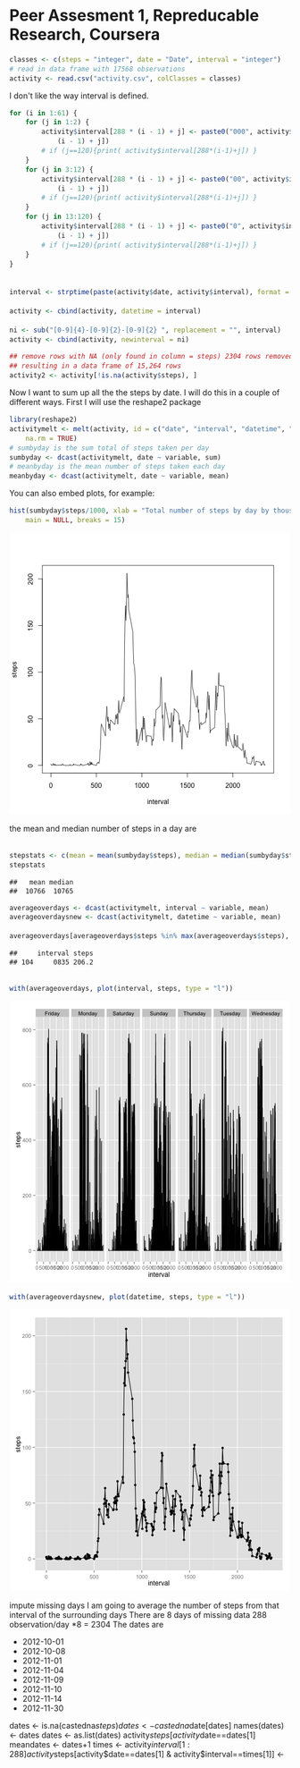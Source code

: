Peer Assesment 1, Repreducable Research, Coursera
========================================================




```r
classes <- c(steps = "integer", date = "Date", interval = "integer")
# read in data frame with 17568 observations
activity <- read.csv("activity.csv", colClasses = classes)
```


I don't like the way interval is defined. 


```r
for (i in 1:61) {
    for (j in 1:2) {
        activity$interval[288 * (i - 1) + j] <- paste0("000", activity$interval[288 * 
            (i - 1) + j])
        # if (j==120){print( activity$interval[288*(i-1)+j]) }
    }
    for (j in 3:12) {
        activity$interval[288 * (i - 1) + j] <- paste0("00", activity$interval[288 * 
            (i - 1) + j])
        # if (j==120){print( activity$interval[288*(i-1)+j]) }
    }
    for (j in 13:120) {
        activity$interval[288 * (i - 1) + j] <- paste0("0", activity$interval[288 * 
            (i - 1) + j])
        # if (j==120){print( activity$interval[288*(i-1)+j]) }
    }
}


interval <- strptime(paste(activity$date, activity$interval), format = "%Y-%m-%d %H%M")

activity <- cbind(activity, datetime = interval)

ni <- sub("[0-9]{4}-[0-9]{2}-[0-9]{2} ", replacement = "", interval)
activity <- cbind(activity, newinterval = ni)
```







```r
## remove rows with NA (only found in column = steps) 2304 rows removed
## resulting in a data frame of 15,264 rows
activity2 <- activity[!is.na(activity$steps), ]
```

Now I want to sum up all the the steps by date.
I will do this in a couple of different ways.
First I will use the reshape2 package


```r
library(reshape2)
activitymelt <- melt(activity, id = c("date", "interval", "datetime", "newinterval"), 
    na.rm = TRUE)
# sumbyday is the sum total of steps taken per day
sumbyday <- dcast(activitymelt, date ~ variable, sum)
# meanbyday is the mean number of steps taken each day
meanbyday <- dcast(activitymelt, date ~ variable, mean)
```

You can also embed plots, for example:


```r
hist(sumbyday$steps/1000, xlab = "Total number of steps by day by thousands", 
    main = NULL, breaks = 15)
```

![plot of chunk unnamed-chunk-5](figure/unnamed-chunk-5.png) 

the mean and median number of steps in a day are

```r

stepstats <- c(mean = mean(sumbyday$steps), median = median(sumbyday$steps))
stepstats
```

```
##   mean median 
##  10766  10765
```


```r
averageoverdays <- dcast(activitymelt, interval ~ variable, mean)
averageoverdaysnew <- dcast(activitymelt, datetime ~ variable, mean)

averageoverdays[averageoverdays$steps %in% max(averageoverdays$steps), ]
```

```
##     interval steps
## 104     0835 206.2
```

```r

with(averageoverdays, plot(interval, steps, type = "l"))
```

![plot of chunk unnamed-chunk-7](figure/unnamed-chunk-71.png) 

```r
with(averageoverdaysnew, plot(datetime, steps, type = "l"))
```

![plot of chunk unnamed-chunk-7](figure/unnamed-chunk-72.png) 


impute missing days
I am going to average the number of steps from that interval of the surrounding days
There are 8 days of missing data 288 observation/day *8 = 2304
The dates are 
- 2012-10-01
- 2012-10-08
- 2012-11-01
- 2012-11-04
- 2012-11-09
- 2012-11-10
- 2012-11-14
- 2012-11-30


dates  <- is.na(castedna$steps)
dates <- castedna$date[dates]
names(dates) <- dates
dates <- as.list(dates)
activity$steps[activity$date==dates[1]
meandates <- dates+1
times  <- activity$interval[1:288]
activity$steps[activity$date==dates[1] & activity$interval==times[1]]
       <- 
